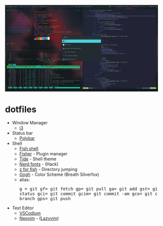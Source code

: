 <div align=center>
  <img src='./asset/screenshot/screenshot.png' alt='screenshot' />
</div>

# dotfiles
- Window Manager 
    - [i3](https://i3wm.org/)
- Status bar
    - [Polybar](https://github.com/polybar/polybar)
- Shell 
    - [Fish shell](https://fishshell.com/)
    - [Fisher](https://github.com/jorgebucaran/fisher) - Plugin manager
    - [Tide](https://github.com/IlanCosman/tide) - Shell theme
    - [Nerd fonts](https://github.com/ryanoasis/nerd-fonts) - (Hack) 
    - [z for fish](https://github.com/jethrokuan/z) - Directory jumping
    - [Gogh](https://gogh-co.github.io/Gogh/) - Color Scheme (Breath Silverfox)
    - alias: <pre>g = git
    gf= git fetch
    gp= git pull
    ga= git add
    gst= git status
    gci= git commit
    gcim= git commit -am
    gco= git checkout
    gbr= git branch
    gps= git push
- Text Editor
    - [VSCodium](https://vscodium.com/)
    - [Neovim](https://neovim.io/) - ([Lazyvim](https://www.lazyvim.org/))
